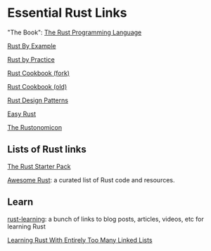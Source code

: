 # Essential Rust Links

"The Book": [The Rust Programming Language](https://doc.rust-lang.org/book/title-page.html)

[Rust By Example](https://doc.rust-lang.org/rust-by-example/index.html)

[Rust by Practice]( https://practice.rs/why-exercise.html )

[Rust Cookbook (fork)]( https://jamesgraves.github.io/rust-cookbook/ )

[Rust Cookbook (old)](https://rust-lang-nursery.github.io/rust-cookbook/intro.html)

[Rust Design Patterns]( https://rust-unofficial.github.io/patterns/intro.html ) 

[Easy Rust]( https://fongyoong.github.io/easy_rust/Chapter_1.html )

[The Rustonomicon](https://doc.rust-lang.org/nomicon/intro.html)


## Lists of Rust links

[The Rust Starter Pack](https://opheron.github.io/rust-starter-pack/)

[Awesome Rust](https://github.com/rust-unofficial/awesome-rust): a curated list of Rust code and resources.


## Learn

[rust-learning]( https://github.com/ctjhoa/rust-learning ): a bunch of links to blog posts, articles, videos, etc for learning Rust

[Learning Rust With Entirely Too Many Linked Lists](https://rust-unofficial.github.io/too-many-lists/index.html)

